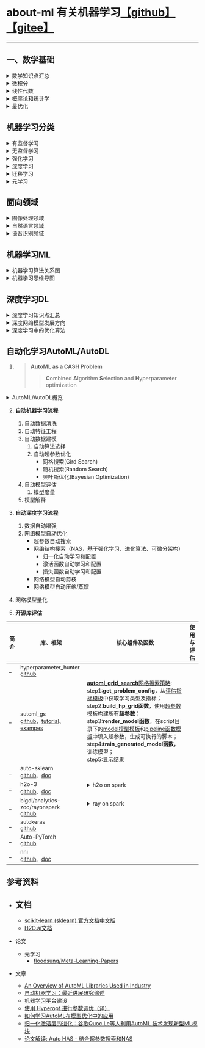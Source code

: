 # about-ml 有关机器学习[【github】](https://github.com/yejinlei/about-ml)[【gitee】](https://gitee.com/yejinlei-co/about-ml)

----------

## 一、数学基础

<details><summary>数学知识点汇总</summary>

![](数学基础/机器学习数学基础.png)

</details>

<details><summary>微积分</summary>

![](数学基础/微积分.png)

</details>

<details><summary>线性代数</summary>

![](数学基础/线性代数.png)

</details>

<details><summary>概率论和统计学</summary>

- 统计数据的展示

	![](数学基础/图表建议.png)

- 概率与统计思维导图

    ![](数学基础/概率与统计.png)

- 基本概率分布

    ![](数学基础/incredibly_detailed_map_of_all_univariate_distributions.png)<br>[Univariate Distribution Relationships](http://www.math.wm.edu/~leemis/chart/UDR/UDR.html)

</details>

<details><summary>最优化</summary>

</details>

## 机器学习分类

<details><summary>有监督学习</summary>

</details>

<details><summary>无监督学习</summary>

</details>

<details><summary>强化学习</summary>

</details> 

<details><summary>深度学习</summary>

</details>

<details><summary>迁移学习</summary>

</details>

</details>

<details><summary>元学习</summary>
</details>


## 面向领域

<details><summary>图像处理领域</summary>

</details>

<details><summary>自然语言领域</summary>

</details>

<details><summary>语音识别领域</summary>

</details>

## 机器学习ML

<details><summary>机器学习算法关系图</summary>

![](数学基础/统计机器学习.png)

</details>

<details><summary>机器学习思维导图</summary>

![](机器学习/有关机器学习.png)

</details>

## 深度学习DL

<details><summary>深度学习知识点汇总</summary>

![](深度学习/深度学习.png)

</details>

<details><summary>深度网络模型发展方向</summary>

![](深度学习/网络发展.png)

Deeper：网络层数更深，代表网络VggNet
Module：采用模块化的网络结构（Inception），代表网络GoogleNet
Faster：轻量级网络模型，适合于移动端设备，代表网络MobileNet和ShuffleNet
Functional：功能型网络，针对特定使用场景而发展出来。如检测模型YOLO，Faster RCNN；分割模型FCN，UNet
</details>

<details><summary>深度学习中的优化算法</summary>

![](深度学习/optimization/deep_optimization.gif)

</details>

## 自动化学习AutoML/AutoDL

1. > **AutoML as a CASH Problem**
   >
   > > **C**ombined **A**lgorithm **S**election and **H**yperparameter optimization

 <details><summary>AutoML/AutoDL概览</summary>

 ![](automl/pipeline.png)
 
 ---
 
 ![](automl/自动机器学习.png)

  </details>

2. **自动机器学习流程**
   1. 自动数据清洗
   2. 自动特征工程
   3. 自动数据建模
      1. 自动算法选择
      2. 自动超参数优化
         - 网格搜索(Gird Search)
         - 随机搜索(Random Search)
         - 贝叶斯优化(Bayesian Optimization)
   4. 自动模型评估
      1. 模型度量
   2. 模型解释
   
3. **自动深度学习流程**
   
    1. 数据自动增强
    2. 网络模型自动优化
        - 超参数自动搜索
        - 网络结构搜索（NAS，基于强化学习、进化算法、可微分架构）
          - 归一化自动学习和配置
          - 激活函数自动学习和配置
          - 损失函数自动学习和配置
        - 网络模型自动剪枝
        - 网络模型自动压缩/蒸馏
3. 网络模型量化
   
4. **开源库评估**

  简介|库、框架|核心组件及函数|使用与评估
  ---|---|---|---
  _|hyperparameter_hunter<br>[github](https://github.com/HunterMcGushion/hyperparameter_hunter/tree/v3.0.0)||
  _|automl_gs<br>[github](https://github.com/minimaxir/automl-gs)、[tutorial](https://github.com/minimaxir/automl-gs/blob/master/docs/automl_gs_tutorial.ipynb)、[exampes](https://github.com/minimaxir/automl-gs-examples)|[**automl_grid_search**网格搜索策略](https://github.com/minimaxir/automl-gs/automl_gs/blob/master/automl_gs.py):<br>step1:**get_problem_config**，从[评估指标模板](https://github.com/minimaxir/automl-gs/blob/master/automl_gs/metrics.yml)中获取学习类型及指标；<br>step2:**build_hp_grid函数**，使用[超参数模板](https://github.com/minimaxir/automl-gs/blob/master/automl_gs/hyperparameters.yml)构建所有**超参数**；<br>step3:**render_model函数**，在script目录下的[model模型模板](https://github.com/minimaxir/automl-gs/blob/master/automl_gs/templates/scripts/model)和[pipeline函数模板](https://github.com/minimaxir/automl-gs/blob/master/automl_gs/templates/scripts/pipeline)中填入超参数，生成可执行的脚本；<br>step4:**train_generated_model函数**，训练模型；<br>step5:显示结果|
   _ |auto-sklearn<br>[github](https://github.com/automl/auto-sklearn)、[doc](https://automl.github.io/auto-sklearn/master/)||
  _ |h2o-3<br>[github](https://github.com/h2oai/h2o-3)、[doc](http://docs.h2o.ai/h2o/latest-stable/h2o-docs/index.html)|<details><summary>h2o on spark</summary>![](automl/h2o/H2O.png)</details><br>|
  _ |bigdl/analytics-zoo/rayonspark<br>[github](https://github.com/intel-analytics/analytics-zoo/tree/master/pyzoo/zoo/automl)|<details><summary>ray on spark</summary>![](automl/rayonspark.png)</details><br>|
  _ | autokeras<br>[github](https://github.com/keras-team/autokeras)
  _ | Auto-PyTorch<br>[github](https://github.com/automl/Auto-PyTorch)
  _ | nni<br>[github](https://github.com/Microsoft/nni.git)、[doc](https://github.com/microsoft/nni/blob/master/README_zh_CN.md)

## 参考资料

- 文档
  - 
  - [scikit-learn (sklearn) 官方文档中文版](https://sklearn.apachecn.org/)
  - [H2O.ai文档](http://docs.h2o.ai/h2o/latest-stable/h2o-docs/index.html)

- 论文
  - 元学习
    - [floodsung/Meta-Learning-Papers](https://github.com/floodsung/Meta-Learning-Papers)

- 文章
  - [An Overview of AutoML Libraries Used in Industry](https://www.shangyexinzhi.com/article/313707.html)
  - [自动机器学习：最近进展研究综述](https://www.leiphone.com/news/201908/cM4vkvgmXinZ1Cky.htmlhttps://baijiahao.baidu.com/s?id=1641540911794101828&wfr=spider&for=pc)
  - [机器学习平台建设](https://blog.csdn.net/SoftwareTeacher/article/details/82692184)
  - [使用 Hyperopt 进行参数调优（译）](https://www.jianshu.com/p/35eed1567463)
  - [如何学习AutoML在模型优化中的应用](https://zhuanlan.zhihu.com/p/150455253)
  - [归一化激活层的进化：谷歌Quoc Le等人利用AutoML 技术发现新型ML模块](https://www.cnblogs.com/cx2016/p/12955409.html)
  - [论文解读: Auto HAS - 结合超参数搜索和NAS](https://zhuanlan.zhihu.com/p/149888426?from_voters_page=true)